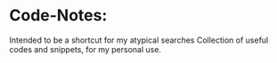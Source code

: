 # Code-Notes:
Intended to be a shortcut for my atypical searches
Collection of useful codes and snippets, for my personal use.
